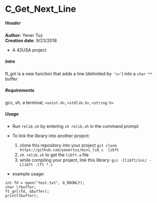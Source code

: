 # C_Get_Next_Line  

##### Header

__Author:__ Yener Tuz  
__Creation date__: 9/23/2018  

* A 42USA project

##### Intro

ft_gnl is a new function that adds a line (delimited by `'\n'`) into a `char **` buffer

##### Requirements

gcc, sh, a terminal, `<unist.d>`, `<stdlib.h>`, `<string.h>`  

##### Usage

* Run `relib.sh` by entering `sh relib.sh` in the command prompt  
  
* To link the library into another project:  
	1. clone this repository into your project `git clone https://github.com/yenertuz/mini_lib_c  libft`  
	2. `sh relib.sh` to get the `libft.a` file  
	3. while compiling your project, link this library: `gcc -Ilibft/inc/ -Llibft -lft *.c`   
	

* example usage:

`int fd = open("test.txt", O_RDONLY);`  
`char \*buffer;`  
`ft_gnl(fd, &buffer);`  
`printf(buffer);`  
